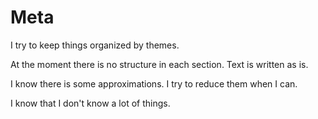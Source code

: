 # Meta

I try to keep things organized by themes. 

At the moment there is no structure in each section. Text is written as is.

I know there is some approximations. I try to reduce them when I can.

I know that I don't know a lot of things. 

